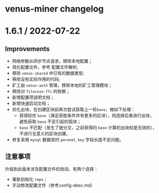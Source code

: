 # venus-miner changelog

# 1.6.1 / 2022-07-22

## Improvements

- 网络参数从同步节点请求，移除本地配置；
- 简化配置文件，参考 配置文件解析;
- 移除 `venus-shared` 中已有的数据类型;
- 移除没有实际作用的代码;
- 矿工由 `venus-auth` 管理，移除本地的矿工管理模块；
- 移除对 `filecoin-ffi` 的依赖；
- 新增配置项说明文档；
- 新增快速启动文档；
- 优化出块，在创建区块前再次尝试获取上一轮`base`，做如下处理：
  - 获得较优 `base`（满足获胜条件并有更多的区块），则选择后者进行出块，避免获取 `base` 不足引起的孤块； 
  - `base` 不匹配（发生了链分叉，之前获得的 `base` 计算的出块权是无效的），不进行无意义的区块创建。
- 修复采用 `mysql` 数据库时 `parenet_key` 字段长度不足问题。

## 注意事项

升级到此版本涉及配置文件的改动，有两个选择：
- 重新初始化 `repo`；
- 手动修改配置文件（参考config-desc.md）
